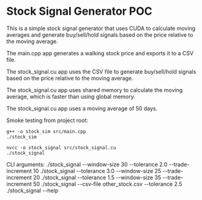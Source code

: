 
Stock Signal Generator POC
====================

This is a simple stock signal generator that uses CUDA to calculate moving averages and generate buy/sell/hold signals based on the price relative to the moving average.

The main.cpp app generates a walking stock price and exports it to a CSV file.

The stock_signal.cu app uses the CSV file to generate buy/sell/hold signals based on the price relative to the moving average.

The stock_signal.cu app uses shared memory to calculate the moving average, which is faster than using global memory.

The stock_signal.cu app uses a moving average of 50 days.

Smoke testing from project root:

    g++ -o stock_sim src/main.cpp
    ./stock_sim

    nvcc -o stock_signal src/stock_signal.cu
    ./stock_signal


CLI arguments:
    ./stock_signal --window-size 30 --tolerance 2.0 --trade-increment 10
    ./stock_signal --tolerance 3.0 --window-size 25 --trade-increment 20
    ./stock_signal --tolerance 1.5 --window-size 35 --trade-increment 50
    ./stock_signal --csv-file other_stock.csv --tolerance 2.5
    ./stock_signal --help